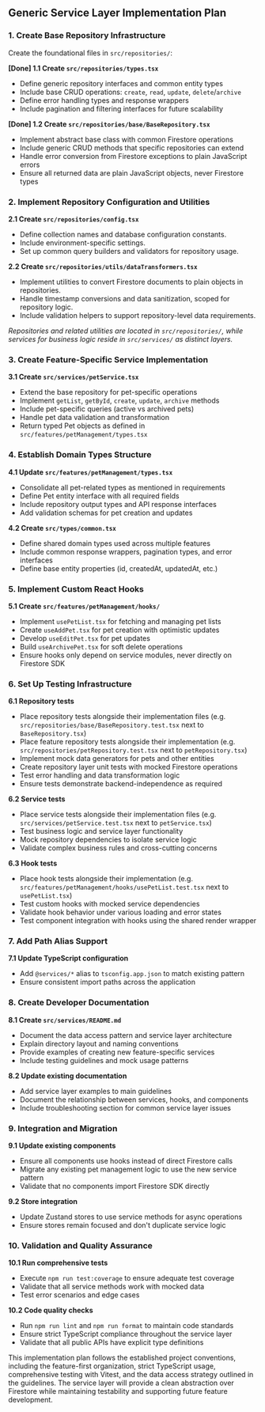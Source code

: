 ## Generic Service Layer Implementation Plan

### 1. Create Base Repository Infrastructure

Create the foundational files in `src/repositories/`:

**[Done] 1.1 Create `src/repositories/types.tsx`**
- Define generic repository interfaces and common entity types
- Include base CRUD operations: `create`, `read`, `update`, `delete`/`archive`
- Define error handling types and response wrappers
- Include pagination and filtering interfaces for future scalability

**[Done] 1.2 Create `src/repositories/base/BaseRepository.tsx`**
- Implement abstract base class with common Firestore operations
- Include generic CRUD methods that specific repositories can extend
- Handle error conversion from Firestore exceptions to plain JavaScript errors
- Ensure all returned data are plain JavaScript objects, never Firestore types

### 2. Implement Repository Configuration and Utilities

**2.1 Create `src/repositories/config.tsx`**
- Define collection names and database configuration constants.
- Include environment-specific settings.
- Set up common query builders and validators for repository usage.

**2.2 Create `src/repositories/utils/dataTransformers.tsx`**
- Implement utilities to convert Firestore documents to plain objects in repositories.
- Handle timestamp conversions and data sanitization, scoped for repository logic.
- Include validation helpers to support repository-level data requirements.

_Repositories and related utilities are located in `src/repositories/`, while services for business logic reside in `src/services/` as distinct layers._

### 3. Create Feature-Specific Service Implementation

**3.1 Create `src/services/petService.tsx`**
- Extend the base repository for pet-specific operations
- Implement `getList`, `getById`, `create`, `update`, `archive` methods
- Include pet-specific queries (active vs archived pets)
- Handle pet data validation and transformation
- Return typed Pet objects as defined in `src/features/petManagement/types.tsx`

### 4. Establish Domain Types Structure

**4.1 Update `src/features/petManagement/types.tsx`**
- Consolidate all pet-related types as mentioned in requirements
- Define Pet entity interface with all required fields
- Include repository output types and API response interfaces
- Add validation schemas for pet creation and updates

**4.2 Create `src/types/common.tsx`**
- Define shared domain types used across multiple features
- Include common response wrappers, pagination types, and error interfaces
- Define base entity properties (id, createdAt, updatedAt, etc.)

### 5. Implement Custom React Hooks

**5.1 Create `src/features/petManagement/hooks/`**
- Implement `usePetList.tsx` for fetching and managing pet lists
- Create `useAddPet.tsx` for pet creation with optimistic updates
- Develop `useEditPet.tsx` for pet updates
- Build `useArchivePet.tsx` for soft delete operations
- Ensure hooks only depend on service modules, never directly on Firestore SDK

### 6. Set Up Testing Infrastructure

**6.1 Repository tests**
- Place repository tests alongside their implementation files (e.g. `src/repositories/base/BaseRepository.test.tsx` next to `BaseRepository.tsx`)
- Place feature repository tests alongside their implementation (e.g. `src/repositories/petRepository.test.tsx` next to `petRepository.tsx`)
- Implement mock data generators for pets and other entities
- Create repository layer unit tests with mocked Firestore operations
- Test error handling and data transformation logic
- Ensure tests demonstrate backend-independence as required

**6.2 Service tests**
- Place service tests alongside their implementation files (e.g. `src/services/petService.test.tsx` next to `petService.tsx`)
- Test business logic and service layer functionality
- Mock repository dependencies to isolate service logic
- Validate complex business rules and cross-cutting concerns

**6.3 Hook tests**
- Place hook tests alongside their implementation (e.g. `src/features/petManagement/hooks/usePetList.test.tsx` next to `usePetList.tsx`)
- Test custom hooks with mocked service dependencies
- Validate hook behavior under various loading and error states
- Test component integration with hooks using the shared render wrapper

### 7. Add Path Alias Support

**7.1 Update TypeScript configuration**
- Add `@services/*` alias to `tsconfig.app.json` to match existing pattern
- Ensure consistent import paths across the application

### 8. Create Developer Documentation

**8.1 Create `src/services/README.md`**
- Document the data access pattern and service layer architecture
- Explain directory layout and naming conventions
- Provide examples of creating new feature-specific services
- Include testing guidelines and mock usage patterns

**8.2 Update existing documentation**
- Add service layer examples to main guidelines
- Document the relationship between services, hooks, and components
- Include troubleshooting section for common service layer issues

### 9. Integration and Migration

**9.1 Update existing components**
- Ensure all components use hooks instead of direct Firestore calls
- Migrate any existing pet management logic to use the new service pattern
- Validate that no components import Firestore SDK directly

**9.2 Store integration**
- Update Zustand stores to use service methods for async operations
- Ensure stores remain focused and don't duplicate service logic

### 10. Validation and Quality Assurance

**10.1 Run comprehensive tests**
- Execute `npm run test:coverage` to ensure adequate test coverage 
- Validate that all service methods work with mocked data
- Test error scenarios and edge cases

**10.2 Code quality checks**
- Run `npm run lint` and `npm run format` to maintain code standards
- Ensure strict TypeScript compliance throughout the service layer
- Validate that all public APIs have explicit type definitions 

This implementation plan follows the established project conventions, including the feature-first organization, strict TypeScript usage, comprehensive testing with Vitest, and the data access strategy outlined in the guidelines. The service layer will provide a clean abstraction over Firestore while maintaining testability and supporting future feature development.
